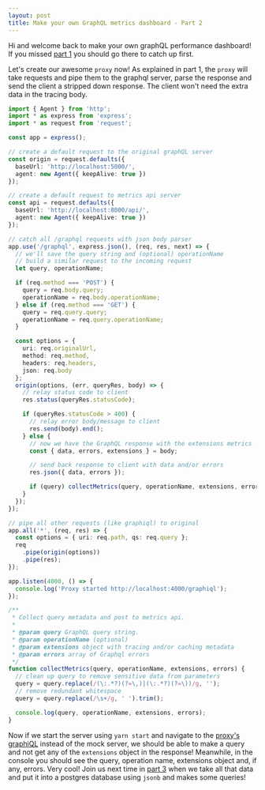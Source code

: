 ```yaml
---
layout: post
title: Make your own GraphQL metrics dashboard - Part 2
---
```


Hi and welcome back to make your own graphQL performance dashboard! If you missed [part 1](/_posts/2018-05-09-graphql-metrics-part-1.md) you should go there to catch up first.

Let's create our awesome `proxy` now! As explained in part 1, the `proxy` will take requests and pipe them to the graphql server, parse the response and send the client a stripped down response. The client won't need the extra data in the tracing body.

```typescript
import { Agent } from 'http';
import * as express from 'express';
import * as request from 'request';

const app = express();

// create a default request to the original graphQL server
const origin = request.defaults({
  baseUrl: 'http://localhost:5000/',
  agent: new Agent({ keepAlive: true })
});

// create a default request to metrics api server
const api = request.defaults({
  baseUrl: 'http://localhost:8000/api/',
  agent: new Agent({ keepAlive: true })
});

// catch all /graphql requests with json body parser
app.use('/graphql', express.json(), (req, res, next) => {
  // we'll save the query string and (optional) operationName
  // build a similar request to the incoming request
  let query, operationName;

  if (req.method === 'POST') {
    query = req.body.query;
    operationName = req.body.operationName;
  } else if (req.method === 'GET') {
    query = req.query.query;
    operationName = req.query.operationName;
  }

  const options = {
    uri: req.originalUrl,
    method: req.method,
    headers: req.headers,
    json: req.body
  };
  origin(options, (err, queryRes, body) => {
    // relay status code to client
    res.status(queryRes.statusCode);

    if (queryRes.statusCode > 400) {
      // relay error body/message to client
      res.send(body).end();
    } else {
      // now we have the GraphQL response with the extensions metrics
      const { data, errors, extensions } = body;

      // send back response to client with data and/or errors
      res.json({ data, errors });

      if (query) collectMetrics(query, operationName, extensions, errors);
    }
  });
});

// pipe all other requests (like graphiql) to original
app.all('*', (req, res) => {
  const options = { uri: req.path, qs: req.query };
  req
    .pipe(origin(options))
    .pipe(res);
});

app.listen(4000, () => {
  console.log('Proxy started http://localhost:4000/graphiql');
});

/**
 * Collect query metadata and post to metrics api.
 *
 * @param query GraphQL query string.
 * @param operationName (optional)
 * @param extensions object with tracing and/or caching metadata
 * @param errors array of Graphql errors
 */
function collectMetrics(query, operationName, extensions, errors) {
  // clean up query to remove sensitive data from parameters
  query = query.replace(/(\:.*?)(?=\,)|(\:.*?)(?=\))/g, '');
  // remove redundant whitespace
  query = query.replace(/\s+/g, ' ').trim();

  console.log(query, operationName, extensions, errors);
}
```

Now if we start the server using `yarn start` and navigate to the [proxy's graphiQL](http://localhost:4000/graphiql) instead of the mock server, we should be able to make a query and not get any of the `extensions` object in the response! Meanwhile, in the console you should see the query, operation name, extensions object and, if any, errors. Very cool! Join us next time in [part 3](/_posts/2018-05-10-graphql-metrics-part-3.md) when we take all that data and put it into a postgres database using `jsonb` and makes some queries!
